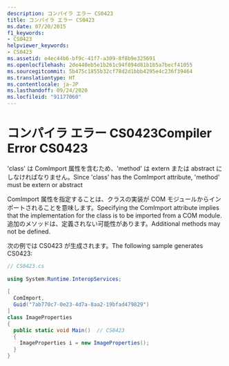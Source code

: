 ```yaml
---
description: コンパイラ エラー CS0423
title: コンパイラ エラー CS0423
ms.date: 07/20/2015
f1_keywords:
- CS0423
helpviewer_keywords:
- CS0423
ms.assetid: e4ec44b6-bf9c-41f7-a309-8f8b9e325691
ms.openlocfilehash: 2de440eb5e1b261c94f894d81b1b5a7becf41055
ms.sourcegitcommit: 5b475c1855b32cf78d2d1bbb4295e4c236f39464
ms.translationtype: HT
ms.contentlocale: ja-JP
ms.lasthandoff: 09/24/2020
ms.locfileid: "91177060"
---
```

# <a name="compiler-error-cs0423"></a><span data-ttu-id="fed9f-103">コンパイラ エラー CS0423</span><span class="sxs-lookup"><span data-stu-id="fed9f-103">Compiler Error CS0423</span></span>

<span data-ttu-id="fed9f-104">'class' は ComImport 属性を含むため、'method' は extern または abstract にしなければなりません。</span><span class="sxs-lookup"><span data-stu-id="fed9f-104">Since 'class' has the ComImport attribute, 'method' must be extern or abstract</span></span>  
  
 <span data-ttu-id="fed9f-105">ComImport 属性を指定することは、クラスの実装が COM モジュールからインポートされることを意味します。</span><span class="sxs-lookup"><span data-stu-id="fed9f-105">Specifying the ComImport attribute implies that the implementation for the class is to be imported from a COM module.</span></span> <span data-ttu-id="fed9f-106">追加のメソッドは、定義されない可能性があります。</span><span class="sxs-lookup"><span data-stu-id="fed9f-106">Additional methods may not be defined.</span></span>  
  
 <span data-ttu-id="fed9f-107">次の例では CS0423 が生成されます。</span><span class="sxs-lookup"><span data-stu-id="fed9f-107">The following sample generates CS0423:</span></span>  
  
```csharp  
// CS0423.cs  
  
using System.Runtime.InteropServices;  
  
[  
  ComImport,  
  Guid("7ab770c7-0e23-4d7a-8aa2-19bfad479829")  
]  
class ImageProperties  
{  
  public static void Main()  // CS0423  
  {  
    ImageProperties i = new ImageProperties();  
  }  
}  
```

